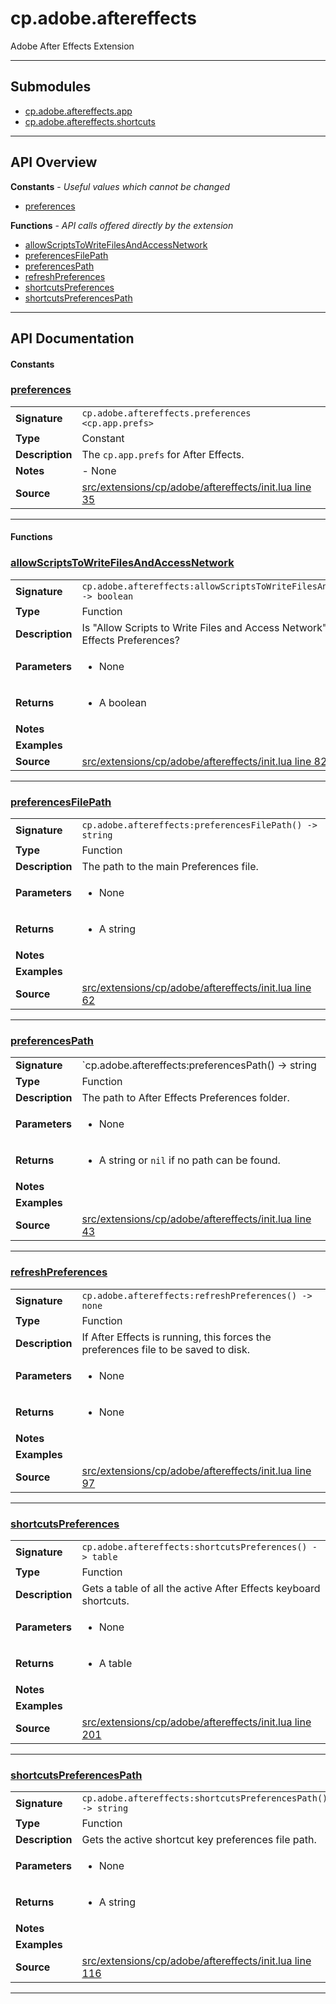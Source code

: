 # cp.adobe.aftereffects

Adobe After Effects Extension

---

## Submodules
 * [cp.adobe.aftereffects.app](cp.adobe.aftereffects.app.md)
 * [cp.adobe.aftereffects.shortcuts](cp.adobe.aftereffects.shortcuts.md)

---

## API Overview
**Constants** - _Useful values which cannot be changed_
 * [preferences](#preferences)

**Functions** - _API calls offered directly by the extension_
 * [allowScriptsToWriteFilesAndAccessNetwork](#allowscriptstowritefilesandaccessnetwork)
 * [preferencesFilePath](#preferencesfilepath)
 * [preferencesPath](#preferencespath)
 * [refreshPreferences](#refreshpreferences)
 * [shortcutsPreferences](#shortcutspreferences)
 * [shortcutsPreferencesPath](#shortcutspreferencespath)


---

## API Documentation

#### Constants


### [preferences](#preferences)

|                                             |                                                                                     |
| --------------------------------------------|-------------------------------------------------------------------------------------|
| **Signature**                               | `cp.adobe.aftereffects.preferences <cp.app.prefs>`                                                                    |
| **Type**                                    | Constant                                                                     |
| **Description**                             | The `cp.app.prefs` for After Effects.                                                                     |
| **Notes**                                   | - None |
| **Source**                                  | [src/extensions/cp/adobe/aftereffects/init.lua line 35](https://github.com/CommandPost/CommandPost/blob/develop/src/extensions/cp/adobe/aftereffects/init.lua#L35) |

---

#### Functions


### [allowScriptsToWriteFilesAndAccessNetwork](#allowscriptstowritefilesandaccessnetwork)

|                                             |                                                                                     |
| --------------------------------------------|-------------------------------------------------------------------------------------|
| **Signature**                               | `cp.adobe.aftereffects:allowScriptsToWriteFilesAndAccessNetwork() -> boolean`                                                                    |
| **Type**                                    | Function                                                                     |
| **Description**                             | Is "Allow Scripts to Write Files and Access Network" enabled in After Effects Preferences?                                                                     |
| **Parameters**                              | <ul><li>None</li></ul> |
| **Returns**                                 | <ul><li>A boolean</li></ul>          |
| **Notes**                                   | <ul></ul> |
| **Examples**                                | <ul></ul> |
| **Source**                                  | [src/extensions/cp/adobe/aftereffects/init.lua line 82](https://github.com/CommandPost/CommandPost/blob/develop/src/extensions/cp/adobe/aftereffects/init.lua#L82) |

---


### [preferencesFilePath](#preferencesfilepath)

|                                             |                                                                                     |
| --------------------------------------------|-------------------------------------------------------------------------------------|
| **Signature**                               | `cp.adobe.aftereffects:preferencesFilePath() -> string`                                                                    |
| **Type**                                    | Function                                                                     |
| **Description**                             | The path to the main Preferences file.                                                                     |
| **Parameters**                              | <ul><li>None</li></ul> |
| **Returns**                                 | <ul><li>A string</li></ul>          |
| **Notes**                                   | <ul></ul> |
| **Examples**                                | <ul></ul> |
| **Source**                                  | [src/extensions/cp/adobe/aftereffects/init.lua line 62](https://github.com/CommandPost/CommandPost/blob/develop/src/extensions/cp/adobe/aftereffects/init.lua#L62) |

---


### [preferencesPath](#preferencespath)

|                                             |                                                                                     |
| --------------------------------------------|-------------------------------------------------------------------------------------|
| **Signature**                               | `cp.adobe.aftereffects:preferencesPath() -> string | nil`                                                                    |
| **Type**                                    | Function                                                                     |
| **Description**                             | The path to After Effects Preferences folder.                                                                     |
| **Parameters**                              | <ul><li>None</li></ul> |
| **Returns**                                 | <ul><li>A string or `nil` if no path can be found.</li></ul>          |
| **Notes**                                   | <ul></ul> |
| **Examples**                                | <ul></ul> |
| **Source**                                  | [src/extensions/cp/adobe/aftereffects/init.lua line 43](https://github.com/CommandPost/CommandPost/blob/develop/src/extensions/cp/adobe/aftereffects/init.lua#L43) |

---


### [refreshPreferences](#refreshpreferences)

|                                             |                                                                                     |
| --------------------------------------------|-------------------------------------------------------------------------------------|
| **Signature**                               | `cp.adobe.aftereffects:refreshPreferences() -> none`                                                                    |
| **Type**                                    | Function                                                                     |
| **Description**                             | If After Effects is running, this forces the preferences file to be saved to disk.                                                                     |
| **Parameters**                              | <ul><li>None</li></ul> |
| **Returns**                                 | <ul><li>None</li></ul>          |
| **Notes**                                   | <ul></ul> |
| **Examples**                                | <ul></ul> |
| **Source**                                  | [src/extensions/cp/adobe/aftereffects/init.lua line 97](https://github.com/CommandPost/CommandPost/blob/develop/src/extensions/cp/adobe/aftereffects/init.lua#L97) |

---


### [shortcutsPreferences](#shortcutspreferences)

|                                             |                                                                                     |
| --------------------------------------------|-------------------------------------------------------------------------------------|
| **Signature**                               | `cp.adobe.aftereffects:shortcutsPreferences() -> table`                                                                    |
| **Type**                                    | Function                                                                     |
| **Description**                             | Gets a table of all the active After Effects keyboard shortcuts.                                                                     |
| **Parameters**                              | <ul><li>None</li></ul> |
| **Returns**                                 | <ul><li>A table</li></ul>          |
| **Notes**                                   | <ul></ul> |
| **Examples**                                | <ul></ul> |
| **Source**                                  | [src/extensions/cp/adobe/aftereffects/init.lua line 201](https://github.com/CommandPost/CommandPost/blob/develop/src/extensions/cp/adobe/aftereffects/init.lua#L201) |

---


### [shortcutsPreferencesPath](#shortcutspreferencespath)

|                                             |                                                                                     |
| --------------------------------------------|-------------------------------------------------------------------------------------|
| **Signature**                               | `cp.adobe.aftereffects:shortcutsPreferencesPath() -> string`                                                                    |
| **Type**                                    | Function                                                                     |
| **Description**                             | Gets the active shortcut key preferences file path.                                                                     |
| **Parameters**                              | <ul><li>None</li></ul> |
| **Returns**                                 | <ul><li>A string</li></ul>          |
| **Notes**                                   | <ul></ul> |
| **Examples**                                | <ul></ul> |
| **Source**                                  | [src/extensions/cp/adobe/aftereffects/init.lua line 116](https://github.com/CommandPost/CommandPost/blob/develop/src/extensions/cp/adobe/aftereffects/init.lua#L116) |

---

